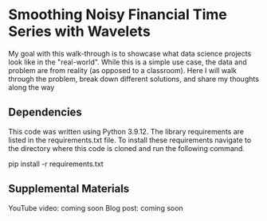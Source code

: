 # Smoothing Noisy Financial Time Series with Wavelets

My goal with this walk-through is to showcase what data science projects look like in the "real-world". While this is a simple use case, the data and problem are from reality (as opposed to a classroom). Here I will walk through the problem, break down different solutions, and share my thoughts along the way

## Dependencies

This code was written using Python 3.9.12. The library requirements are listed
in the requirements.txt file. To install these requirements navigate to the directory
where this code is cloned and run the following command.

pip install -r requirements.txt

## Supplemental Materials

YouTube video: coming soon
Blog post: coming soon
